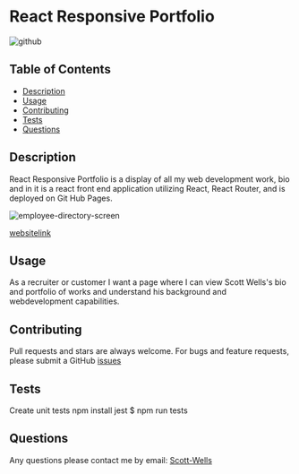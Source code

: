 # React Responsive Portfolio
  
  ![github](https://img.shields.io/badge/license-APACHE%202.0-blue.svg)

  ## Table of Contents
  * [Description](#description)
  * [Usage](#usage)
  * [Contributing](#contributing)
  * [Tests](#tests)
  * [Questions](#questions)
 

  ## Description
React Responsive Portfolio is a display of all my web development work, bio and in it is a react front end application utilizing React, React Router, and is deployed on Git Hub Pages.

![employee-directory-screen](https://user-images.githubusercontent.com/57837212/106068185-2843e600-60ce-11eb-9325-2963d121b3ba.PNG)

 

  [websitelink](https://scottpwells.github.io/employee-directory/)


  ## Usage
As a recruiter or customer I want a page where I can view Scott Wells's bio and portfolio of works and understand his background and webdevelopment capabilities.


  ## Contributing
  Pull requests and stars are always welcome. For bugs and feature requests, please submit a GitHub [issues](https://github.com/scottpwells/scott-wells-portfolio-jan-21/issues)

  ## Tests
  Create unit tests
  npm install jest
  $ npm run tests
  
  ## Questions
  Any questions please contact me by email: [Scott-Wells](scottpwells@gmail.com)
